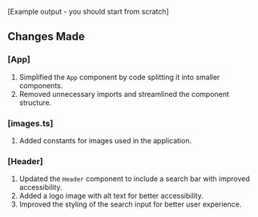 [Example output - you should start from scratch]

## Changes Made

### [App]

1. Simplified the `App` component by code splitting it into smaller components.
2. Removed unnecessary imports and streamlined the component structure.

### [images.ts]

1. Added constants for images used in the application.

### [Header]

1. Updated the `Header` component to include a search bar with improved accessibility.
2. Added a logo image with alt text for better accessibility.
3. Improved the styling of the search input for better user experience.
